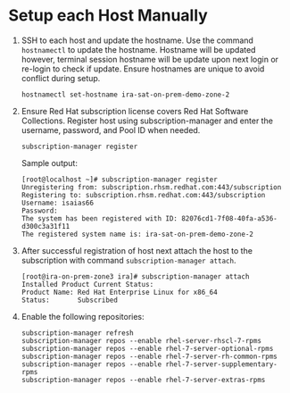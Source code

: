 # Setup each Host Manually

1. SSH to each host and update the hostname. Use the command `hostnamectl` to update the hostname. Hostname will be updated however, terminal session hostname will be update upon next login or re-login to check if update. Ensure hostnames are unique to avoid conflict during setup.

    ```shell
    hostnamectl set-hostname ira-sat-on-prem-demo-zone-2
    ```

2. Ensure Red Hat subscription license covers Red Hat Software Collections.  Register host using subscription-manager and enter the username, password, and Pool ID when needed.

    ```
    subscription-manager register
    ```

    Sample output:

    ```shell
    [root@localhost ~]# subscription-manager register 
    Unregistering from: subscription.rhsm.redhat.com:443/subscription
    Registering to: subscription.rhsm.redhat.com:443/subscription
    Username: isaias66
    Password: 
    The system has been registered with ID: 82076cd1-7f08-40fa-a536-d300c3a31f11
    The registered system name is: ira-sat-on-prem-demo-zone-2
    ```

3. After successful registration of host next attach the host to the subscription with command `subscription-manager attach`.

    ```
    [root@ira-on-prem-zone3 ira]# subscription-manager attach 
    Installed Product Current Status:
    Product Name: Red Hat Enterprise Linux for x86_64
    Status:       Subscribed
    ```

4. Enable the following repositories:

    ```
    subscription-manager refresh
    subscription-manager repos --enable rhel-server-rhscl-7-rpms
    subscription-manager repos --enable rhel-7-server-optional-rpms
    subscription-manager repos --enable rhel-7-server-rh-common-rpms
    subscription-manager repos --enable rhel-7-server-supplementary-rpms
    subscription-manager repos --enable rhel-7-server-extras-rpms
    ```

